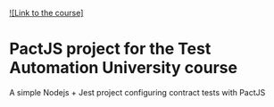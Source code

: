 [![Link to the course]](https://testautomationu.applitools.com/pact-contract-tests/)

# PactJS project for the Test Automation University course

A simple Nodejs + Jest project configuring contract tests with PactJS